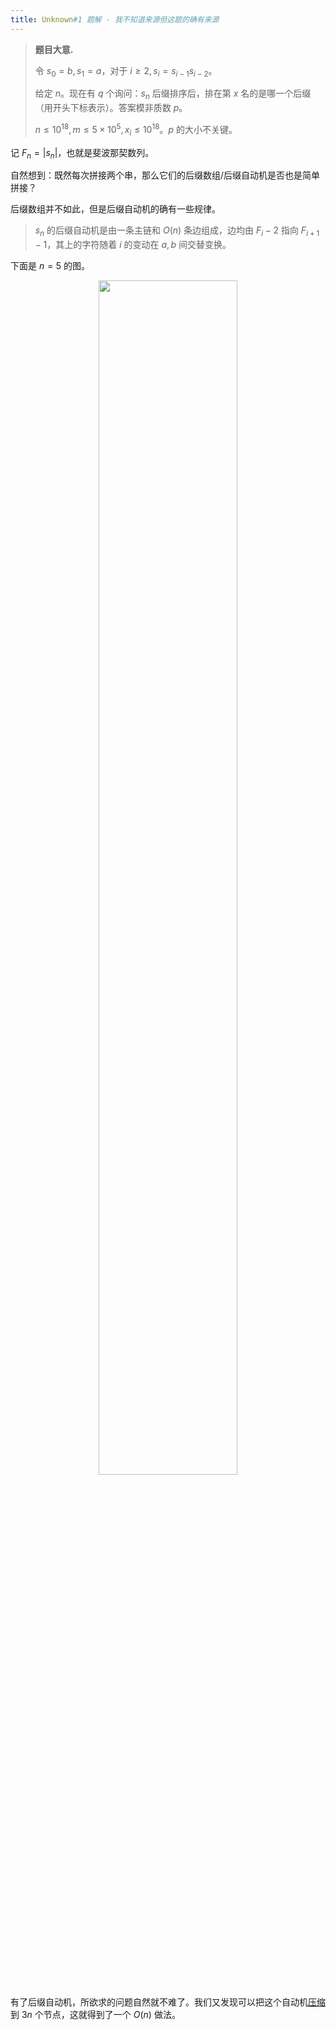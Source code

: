 ```yaml
---
title: Unknown#1 题解 - 我不知道来源但这题的确有来源
---
```


> **题目大意.**
>
> 令 $s_0=b,s_1=a$，对于 $i\ge 2,s_i=s_{i-1}s_{i-2}$。
>
> 给定 $n$。现在有 $q$ 个询问：$s_n$ 后缀排序后，排在第 $x$ 名的是哪一个后缀（用开头下标表示）。答案模非质数 $p$。
>
> $n\le 10^{18},m\le 5\times10^5,x_i\le 10^{18}$。$p$ 的大小不关键。

记 $F_n=|s_n|$，也就是斐波那契数列。

自然想到：既然每次拼接两个串，那么它们的后缀数组/后缀自动机是否也是简单拼接？

后缀数组并不如此，但是后缀自动机的确有一些规律。

>  $s_n$ 的后缀自动机是由一条主链和 $O(n)$ 条边组成，边均由 $F_{i}-2$ 指向 $F_{i+1}-1$，其上的字符随着 $i$ 的变动在 $a,b$ 间交替变换。

下面是 $n=5$ 的图。

<center><div style="width:90%;margin:auto"><img src="https://xyix.gitee.io/images/unknown-1.png" style="width: 70%" alt=""></div></center>

有了后缀自动机，所欲求的问题自然就不难了。我们又发现可以把这个自动机[压缩]()到 $3n$ 个节点，这就得到了一个 $O(n)$ 做法。